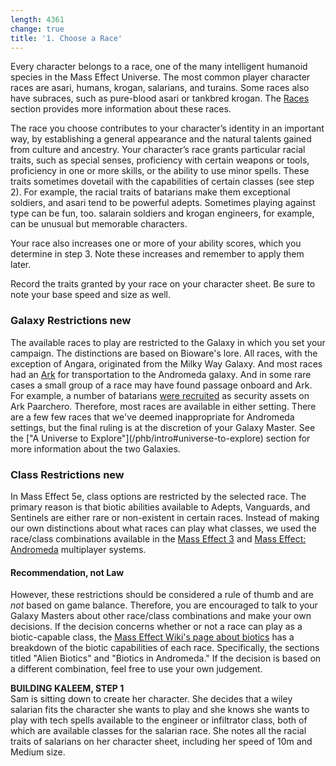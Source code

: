 ```yaml
---
length: 4361
change: true
title: '1. Choose a Race'
---
```


Every character belongs to a race, one of the many intelligent humanoid species in the Mass Effect Universe. The most
common player character races are asari, humans, krogan, salarians, and turains. Some races also have subraces, such as
pure-blood asari or tankbred krogan. The [Races](/phb/races) section provides more information about these races.

The race you choose contributes to your character’s identity in an important way, by establishing a general appearance
and the natural talents gained from culture and ancestry. Your character’s race grants particular racial traits, such as
special senses, proficiency with certain weapons or tools, proficiency in one or more skills, or the ability to use minor
spells. These traits sometimes dovetail with the capabilities of certain classes (see step 2). For example, the racial
traits of batarians make them exceptional soldiers, and asari tend to be powerful adepts. Sometimes playing against type
can be fun, too. salarain soldiers and krogan engineers, for example, can be unusual but memorable characters.

Your race also increases one or more of your ability scores, which you determine in step 3. Note these increases and
remember to apply them later.

Record the traits granted by your race on your character sheet. Be sure to note your base speed and size as well.

<h3>Galaxy Restrictions <v-chip color="secondary" text-color="white" class="v-chip--x-small">new</v-chip></h3>
The available races to play are restricted to the Galaxy in which you set your campaign. The distinctions are based on
Bioware's lore. All races, with the exception of Angara, originated from the Milky Way Galaxy. And most races had an
<a href="http://masseffect.wikia.com/wiki/Ark#Arks" target="_blank">Ark</a> for transportation to the Andromeda galaxy.
And in some rare cases a small group of a race may have found passage onboard and Ark. For example, a number of batarians
<a href="http://masseffect.wikia.com/wiki/Batarian_Scrapper" target="_blank">were recruited</a>
as security assets on Ark Paarchero. Therefore, most races are available in either setting. There are a few few races that
we've deemed inappropriate for Andromeda settings, but the final ruling is at the discretion of your Galaxy Master.
See the ["A Universe to Explore"](/phb/intro#universe-to-explore) section for more information about the two Galaxies.

<h3 class="mt-3">Class Restrictions <v-chip color="secondary" text-color="white" class="v-chip--x-small">new</v-chip></h3>
In Mass Effect 5e, class options are restricted by the selected race. The primary reason is that biotic abilities available
to Adepts, Vanguards, and Sentinels are either rare or non-existent in certain races. Instead of making our own distinctions
about what races can play what classes, we used the race/class combinations available in the
<a href="http://masseffect.wikia.com/wiki/Mass_Effect_3_Multiplayer/Character_Customization" target="_blank">Mass Effect 3</a>
and <a href="http://masseffect.wikia.com/wiki/Mass_Effect:_Andromeda_Multiplayer#Character_Customization" target="_blank">Mass Effect: Andromeda</a>
multiplayer systems.

#### Recommendation, not Law
However, these restrictions should be considered a rule of thumb and are _not_ based on game balance. Therefore, you are
encouraged to talk to your Galaxy Masters about other race/class combinations and make your own decisions. If the decision
concerns whether or not a race can play as a biotic-capable class, the
<a href="http://masseffect.wikia.com/wiki/Biotics" target="_blank">Mass Effect Wiki's page about biotics</a> has
a breakdown of the biotic capabilities of each race. Specifically, the sections titled "Alien Biotics" and "Biotics in Andromeda."
If the decision is based on a different combination, feel free to use your own judgement.

<v-alert type="info" :value="true">
<strong>BUILDING KALEEM, STEP 1</strong><br>
Sam is sitting down to create her character. She decides that a wiley salarian fits the character she wants to play and
she knows she wants to play with tech spells available to the engineer or infiltrator class, both of which are available
classes for the salarian race. She notes all the racial traits of salarians on her character sheet, including her speed
of 10m and Medium size.
</v-alert>

<source-reference pages="6" source="basic"></source-reference>
